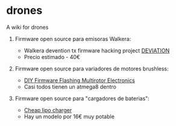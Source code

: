 # drones
A wiki for drones

1. Firmware open source para emisoras Walkera:

    - Walkera devention tx firmware hacking project [DEVIATION](http://www.deviationtx.com/)
    - Precio estimado - 40€

2. Firmware open source para variadores de motores brushless:

    - [DIY Firmware Flashing Multirotor Electronics](http://www.rcgroups.com/forums/showthread.php?t=1513678)
    - Casi todos tienen un atmega8 dentro


3. Firmware open source para "cargadores de baterias":

    - [Cheap lipo charger](https://github.com/stawel/cheali-charger)
    - Hay un modelo por 16€  muy potable

